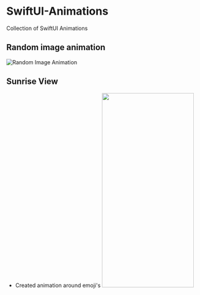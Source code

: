# SwiftUI-Animations
Collection of SwiftUI Animations

## Random image animation 
![Random Image Animation](https://github.com/csprasad/SwiftUI-Animations/assets/26570512/ac90a376-b79e-4ba2-8bdd-2aa2b68037e9)



## Sunrise View
- Created animation around emoji's
  <img src="https://github.com/csprasad/SwiftUI-Animations/assets/26570512/4f4fab92-8dd4-439b-85ae-10042fc2003c" width="240" height="508"/>
